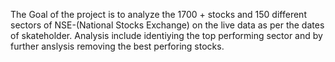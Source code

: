 The Goal of the project is to analyze the 1700 + stocks and 150 different sectors of  NSE-(National Stocks Exchange) on the live data as per the dates of skateholder. Analysis include identiying the top performing sector and by further anslysis removing the best perforing stocks.
